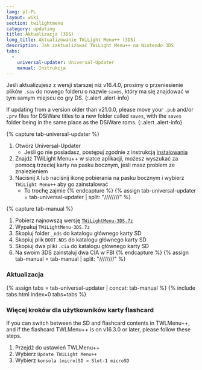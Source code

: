 ```yaml
---
lang: pl-PL
layout: wiki
section: twilightmenu
category: updating
title: Aktualizacja (3DS)
long_title: Aktualizowanie TWiLight Menu++ (3DS)
description: Jak zaktualizować TWiLight Menu++ na Nintendo 3DS
tabs:
  - 
    universal-updater: Universal-Updater
    manual: Instrukcja
---
```


Jeśli aktualizujesz z wersji starszej niż v16.4.0, prosimy o przeniesienie plików `.sav` do nowego folderu o nazwie `saves`, który ma się znajdować w tym samym miejscu co gry DS.
{:.alert .alert-info}

If updating from a version older than v21.0.0, please move your `.pub` and/or `.prv` files for DSiWare titles to a new folder called `saves`, with the `saves` folder being in the same place as the DSiWare roms.
{:.alert .alert-info}

{% capture tab-universal-updater %}
1. Otwórz Universal-Updater
   - Jeśli go nie posiadasz, postępuj zgodnie z instrukcją [instalowania](installing-3ds)
1. Znajdź TWiLight Menu++ w siatce aplikacji, możesz wyszukać za pomocą trzeciej karty na pasku bocznym, jeśli masz problem ze znalezieniem
1. Naciśnij <kbd class="face">A</kbd> lub naciśnij ikonę pobierania na pasku bocznym i wybierz `TWiLight Menu++` aby go zainstalować
   - To trochę zajmie
{% endcapture %}
{% assign tab-universal-updater = tab-universal-updater | split: "////////" %}

{% capture tab-manual %}
1. Pobierz najnowszą wersję [`TWiLightMenu-3DS.7z`](https://github.com/DS-Homebrew/TWiLightMenu/releases/latest/download/TWiLightMenu-3DS.7z)
1. Wypakuj `TWiLightMenu-3DS.7z`
1. Skopiuj folder `_nds` do katalogu głównego karty SD
1. Skopiuj plik `BOOT.NDS` do katalogu głównego karty SD
1. Skopiuj dwa pliki `.cia` do katalogu głównego karty SD
1. Na swoim 3DS zainstaluj dwa CIA w FBI
{% endcapture %}
{% assign tab-manual = tab-manual | split: "////////" %}

### Aktualizacja

{% assign tabs = tab-universal-updater | concat: tab-manual %}
{% include tabs.html index=0 tabs=tabs %}

### Więcej kroków dla użytkowników karty flashcard

If you can switch between the SD and flashcard contents in TWLMenu++, and if the flashcard TWLMenu++ is on v16.3.0 or later, please follow these steps.

1. Przejdź do ustawień TWLMenu++
1. Wybierz `Update TWiLight Menu++`
1. Wybierz `konsola (micro)SD > Slot-1 microSD`
